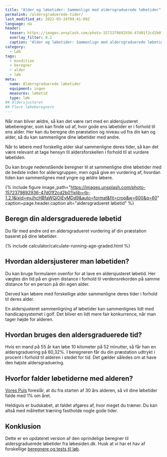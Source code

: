 ```yaml
---
title: "Alder og løbetider: Sammenlign med aldersgraduerede løbetider"
permalink: /aldersgraduerede-tider/
last_modified_at: 2022-03-24T09:41:09Z
language: da
header:
  teaser: https://images.unsplash.com/photo-1572379892936-47d01f2cd2b0?ixlib=rb-1.2.1&ixid=eyJhcHBfaWQiOjEyMDd9&auto=format&fit=crop&h=300&w=400&q=10
  overlay_filter: 0.2
  caption: "Alder og løbetider: Sammenlign med aldersgraduerede løbetider"
category:
  - Løb
tags:
  - kondition
  - beregner
  - alder
  - løb
meta:
  name: Aldersgraduerede løbetider
  equipment: ingen
  measures: løbetid
  type: løb
## Aldersjusteret
## Flere løbeberegnere
---
```


Når man bliver ældre, så kan det være rart med en aldersjusteret løbeberegner, som kan finde ud af, hvor gode ens løbetider er i forhold til ens alder. Her kan du beregne din præstation og niveau ud fra din køn og alder, så du kan sammenligne dine løbetider med andre.

Når to løbere med forskellig alder skal sammenligne deres tider, så kan det være relevant at tage hensyn til aldersforskellen i forhold til at vurdere løbetiden.

Du kan bruge nedenstående beregner til at sammenligne dine løbetider med de bedste inden for aldersgruppen, men også give en vurdering af, hvordan tiden kan sammenlignes med yngre og ældre løbere.

{% include figure image_path="https://images.unsplash.com/photo-1572379892936-47d01f2cd2b0?ixlib=rb-1.2.1&ixid=eyJhcHBfaWQiOjEyMDd9&auto=format&fit=crop&w=600&q=60" caption=page.header.caption alt="aldersgradueret løbetid" %}

## Beregn din aldersgraduerede løbetid

Du får med andre ord en aldersgradueret vurdering af din præstation baseret på dine løbetider.

{% include calculator/calculate-running-age-graded.html %}

## Hvordan aldersjusterer man løbetiden?

Du kan bruge formularen ovenfor for at lave en aldersjusteret løbetid. Her vægtes din tid på en given distance i forhold til verdensrekorden på samme distance for en person på din egen alder.

Derved kan løbere med forskellige alder sammenligne deres tider i forhold til deres alder.

En aldersjusteret sammenligning af løbetider kan sammenlignes lidt med handicapsystemet i golf. Det bliver en lidt mere fair konkurrence, når man tager højde for alderen.

## Hvordan bruges den aldersgraduerede tid?

Hvis en mand på 55 år kan løbe 10 kilometer på 52 minutter, så får han en aldersgraduering på 60,32%. I beregneren får du din præstation udtrykt i procent i forhold til alderen i stedet for tid. Det gælder således om at have den højste aldersgraduering.

## Hvorfor falder løbetiderne med alderen?

[Vores Puls](https://vorespuls.dk/loeb/artikler/alderen-taerer-paa-tiderne) foreslår, at du fra starten af 30 års alderen, så vil dine løbetider falde med 1% om året.

Heldigvis er budskabet, at faldet afgøres af, hvor meget du træner. Du kan altså med målrettet træning fastholde nogle gode tider.

## Konklusion

Dette er en opdateret version af den oprindelige beregner til aldersgraduerede løbetider fra løbesiden.dk. Husk at vi har et hav af forskellige [beregnere og tests til løb](/loebesiden/).
